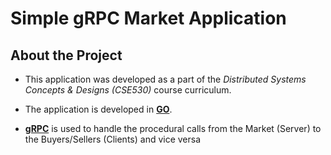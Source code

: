 
# Simple gRPC Market Application

## About the Project
- This application was developed as a part of the *Distributed Systems Concepts & Designs (CSE530)* course curriculum.

- The application is developed in [**GO**](https://go.dev).

- [**gRPC**](https://grpc.io) is used to handle the procedural calls from the Market (Server) to the Buyers/Sellers (Clients) and vice versa


<p align="center>
<img  width="460" height="300" src = "https://github.com/adityaahuja7/go-grpc-simple-application/blob/master/Images/Platform.png">
</p>
